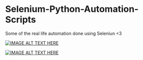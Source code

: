 # Selenium-Python-Automation-Scripts
Some of the real life automation done using Seleniun <3


[![IMAGE ALT TEXT HERE](https://img.youtube.com/vi/EXbc2eGJzEs/0.jpg)](https://www.youtube.com/watch?v=EXbc2eGJzEs)



[![IMAGE ALT TEXT HERE](https://img.youtube.com/vi/EXbc2eGJzEs/0.jpg)](https://www.youtube.com/embed/oT32SKLciwY)
